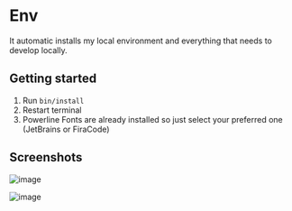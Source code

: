 # Env

It automatic installs my local environment and everything that needs to develop locally.

## Getting started
1. Run `bin/install`
2. Restart terminal
3. Powerline Fonts are already installed so just select your preferred one (JetBrains or FiraCode)

## Screenshots
![image](https://github.com/muromeo1/env/assets/22664903/bd3fb2d3-2cbb-440e-8a18-1e1292829685)

![image](https://github.com/muromeo1/env/assets/22664903/c66d190a-8e2e-41b8-8d02-2443900a3797)
